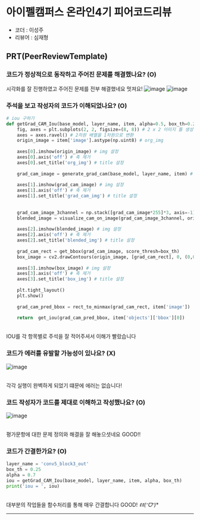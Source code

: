 # 아이펠캠퍼스 온라인4기 피어코드리뷰

- 코더 : 이성주
- 리뷰어 : 심재형

PRT(PeerReviewTemplate)
----------------------------------------------

### 코드가 정상적으로 동작하고 주어진 문제를 해결했나요? (O)
시각화를 잘 진행하였고 주어진 문제를 전부 해결했네요 멋져요!
![image](https://github.com/traumasj201/aiffel_report/assets/65104209/624f8bd6-ca8d-4dd9-b5ea-e09ac15fb9d2)
![image](https://github.com/traumasj201/aiffel_report/assets/65104209/11985d4a-098f-4a39-a6bf-7b315f9aacdf)

### 주석을 보고 작성자의 코드가 이해되었나요? (O)
```python
# iou 구하기
def getGrad_CAM_Iou(base_model, layer_name, item, alpha=0.5, box_th=0.25):
    fig, axes = plt.subplots(2, 2, figsize=(8, 8)) # 2 x 2 이미지 틀 생성
    axes = axes.ravel() # 2차원 배열을 1차원으로 변환
    origin_image = item['image'].astype(np.uint8) # org_img
    
    axes[0].imshow(origin_image) # img 설정
    axes[0].axis('off') # 축 제거
    axes[0].set_title('org_img') # title 설정
    
    grad_cam_image = generate_grad_cam(base_model, layer_name, item) # grad_cam 이미지 
    
    axes[1].imshow(grad_cam_image) # img 설정
    axes[1].axis('off') # 축 제거
    axes[1].set_title('grad_cam_img') # title 설정
    
    
    grad_cam_image_3channel = np.stack([grad_cam_image*255]*3, axis=-1).astype(np.uint8) # Grad-CAM 이미지를 3채널로 변환하고 0~255 범위로 스케일링
    blended_image = visualize_cam_on_image(grad_cam_image_3channel, origin_image, alpha) # org img랑 grad_cam 합성
    
    axes[2].imshow(blended_image) # img 설정
    axes[2].axis('off') # 축 제거
    axes[2].set_title('blended_img') # title 설정
    
    grad_cam_rect = get_bbox(grad_cam_image, score_thresh=box_th)
    box_image = cv2.drawContours(origin_image, [grad_cam_rect], 0, (0,0,255), 2)
    
    axes[3].imshow(box_image) # img 설정
    axes[3].axis('off') # 축 제거
    axes[3].set_title('box_img') # title 설정
    
    plt.tight_layout()
    plt.show()
    
    grad_cam_pred_bbox = rect_to_minmax(grad_cam_rect, item['image'])
    
    return  get_iou(grad_cam_pred_bbox, item['objects']['bbox'][0])
```
<br> IOU를 각 항목별로 주석을 잘 적어주셔서 이해가 빨랐습니다

### 코드가 에러를 유발할 가능성이 있나요? (X)
![image](https://github.com/traumasj201/aiffel_report/assets/65104209/5e471b9e-fa0b-4af0-a38a-dcf439bea686)

<br> 각각 실행이 완벽하게 되었기 떄문에 에러는 없습니다!
### 코드 작성자가 코드를 제대로 이해하고 작성했나요? (O)
![image](https://github.com/traumasj201/aiffel_report/assets/65104209/9d011fe9-c4a8-4ed1-983c-c960235555d6)

<br> 평가문항에 대한 문제 정의와 해결을 잘 해놓으셧네요 GOOD!!

### 코드가 간결한가요? (O)
```python
layer_name = 'conv5_block3_out'
box_th = 0.25
alpha = 0.7
iou = getGrad_CAM_Iou(base_model, layer_name, item, alpha, box_th)
print('iou = ', iou)
```
<br> 대부분의 작업들을 함수처리를 통해 매우 간결합니다 GOOD! **ꉂꉂ(ᵔᗜᵔ*)**

----------------------------------------------
